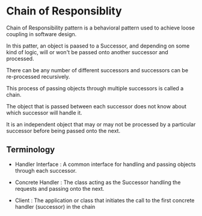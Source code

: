 # Chain of Responsiblity

Chain of Responsibility pattern is a behavioral pattern used to achieve loose coupling in software design.

In this patter, an object is paased to a Successor, and depending on some kind of logic, will or won't be passed onto another successor and processed. 

There can be any number of different successors and successors can be re-processed recursively.

This process of passing objects through multiple successors is called a chain.

The object that is passed between each successor does not know about which successor will handle it. 

It is an independent object that may or may not be processed by a particular successor before being passed onto the next.

## Terminology

- Handler Interface : A common interface for handling and passing objects through each successor.

- Concrete Handler : The class acting as the Successor handling the requests and passing onto the next.

- Client : The application or class that initiates the call to the first concrete handler (successor) in the chain

